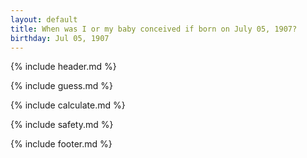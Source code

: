 ```yaml
---
layout: default
title: When was I or my baby conceived if born on July 05, 1907?
birthday: Jul 05, 1907
---
```


{% include header.md %}

{% include guess.md %}

{% include calculate.md %}

{% include safety.md %}

{% include footer.md %}



